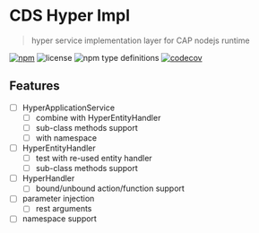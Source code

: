 # CDS Hyper Impl

> hyper service implementation layer for CAP nodejs runtime

[![npm](https://img.shields.io/npm/v/cds-hyper-impl)](https://www.npmjs.com/package/cds-hyper-impl)
![license](https://img.shields.io/npm/l/cds-hyper-impl)
![npm type definitions](https://img.shields.io/npm/types/cds-hyper-impl)
[![codecov](https://codecov.io/gh/Soontao/cds-hyper-impl/branch/main/graph/badge.svg?token=upomv9gmft)](https://codecov.io/gh/Soontao/cds-hyper-impl)

## Features

- [ ] HyperApplicationService
  - [ ] combine with HyperEntityHandler
  - [ ] sub-class methods support
  - [ ] with namespace
- [ ] HyperEntityHandler
  - [ ] test with re-used entity handler
  - [ ] sub-class methods support
- [ ] HyperHandler
  - [ ] bound/unbound action/function support
- [ ] parameter injection
  - [ ] rest arguments
- [ ] namespace support
